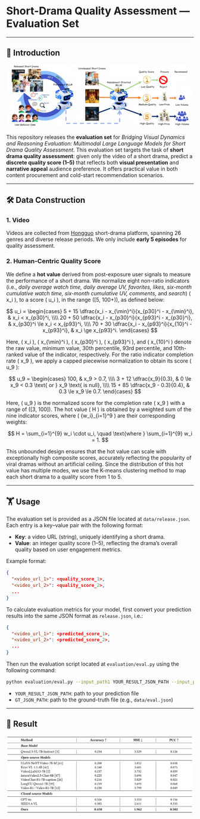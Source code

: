 <script type="text/javascript"
  async
  src="https://cdn.jsdelivr.net/npm/mathjax@3/es5/tex-mml-chtml.js">
</script>
# Short-Drama Quality Assessment — Evaluation Set

------

## 🌟 Introduction

![overall](./assets/task_illustration.png)

This repository releases the **evaluation set** for *Bridging Visual Dynamics and Reasoning Evaluation: Multimodal Large Language Models for Short Drama Quality Assessment*. This evaluation set targets the task of **short drama quality assessment**: given only the video of a short drama, predict a **discrete quality score (1–5)** that reflects both **visual presentation** and **narrative appeal** audience preference. It offers practical value in both content procurement and cold-start recommendation scenarios.

------

## 🛠️ Data Construction

### 1. Video

Videos are collected from [Hongguo](https://novelquickapp.com/) short-drama platform, spanning 26 genres and diverse release periods. We only include **early 5 episodes** for quality assessment.

### 2. Human-Centric Quality Score

We define a **hot value** derived from post-exposure user signals to measure the performance of a short drama. We normalize eight non-ratio indicators (i.e., *daily average watch time, daily average UV, favorites, likes, six-month cumulative watch time, six-month cumulative UV, comments,* and *search*) \( x_i \), to a score \( u_i \), in the range \([5, 100+)\), as defined below:

$$
u_i =
\begin{cases}
5 + 15 \dfrac{x_i - x_{\min}^i}{x_{p30}^i - x_{\min}^i}, & x_i < x_{p30}^i, \\\\
20 + 50 \dfrac{x_i - x_{p30}^i}{x_{p93}^i - x_{p30}^i}, & x_{p30}^i \le x_i < x_{p93}^i, \\\\
70 + 30 \dfrac{x_i - x_{p93}^i}{x_{10}^i - x_{p93}^i}, & x_i \ge x_{p93}^i.
\end{cases}
$$

Here, \( x_i \), \( x_{\min}^i \), \( x_{p30}^i \), \( x_{p93}^i \), and \( x_{10}^i \) denote the raw value, minimum value, 30th percentile, 93rd percentile, and 10th-ranked value of the indicator, respectively. For the ratio indicator completion rate \( x_9 \), we apply a capped piecewise normalization to obtain its score \( u_9 \):

$$
u_9 =
\begin{cases}
100, & x_9 > 0.7, \\\\
3 + 12 \dfrac{x_9}{0.3}, & 0 \le x_9 < 0.3 \text{ or } x_9 \text{ is null}, \\\\
15 + 85 \dfrac{x_9 - 0.3}{0.4}, & 0.3 \le x_9 \le 0.7.
\end{cases}
$$

Here, \( u_9 \) is the normalized score for the completion rate \( x_9 \) with a range of \([3, 100]\). The hot value \( H \) is obtained by a weighted sum of the nine indicator scores, where \( \{w_i\}_{i=1}^9 \) are their corresponding weights:

$$
H = \sum_{i=1}^{9} w_i \cdot u_i, \quad \text{where } \sum_{i=1}^{9} w_i = 1.
$$

This unbounded design ensures that the hot value can scale with exceptionally high composite scores, accurately reflecting the popularity of viral dramas without an artificial ceiling. Since the distribution of this hot value has multiple modes, we use the K-means clustering method to map each short drama to a quality score from 1 to 5.

------

## 🏋️ Usage

The evaluation set is provided as a JSON file located at `data/release.json`.  
Each entry is a key–value pair with the following format:

- **Key**: a video URL (string), uniquely identifying a short drama.  
- **Value**: an integer quality score (1–5), reflecting the drama’s overall quality based on user engagement metrics.

Example format:

```json
{
  "<video_url_1>": <quality_score_1>,
  "<video_url_2>": <quality_score_2>,
  ...
}
```

To calculate evaluation metrics for your model, first convert your prediction results into the same JSON format as `release.json`, i.e.:

```json
{
  "<video_url_1>": <predicted_score_1>,
  "<video_url_2>": <predicted_score_2>,
  ...
}
```

Then run the evaluation script located at `evaluation/eval.py` using the following command:

```bash
python evaluation/eval.py --input_path1 YOUR_RESULT_JSON_PATH --input_path2 GT_JSON_PATH
```

- `YOUR_RESULT_JSON_PATH`: path to your prediction file  
- `GT_JSON_PATH`: path to the ground-truth file (e.g., `data/eval.json`)

------

## 🍭 Result


![result](./assets/result.png)
